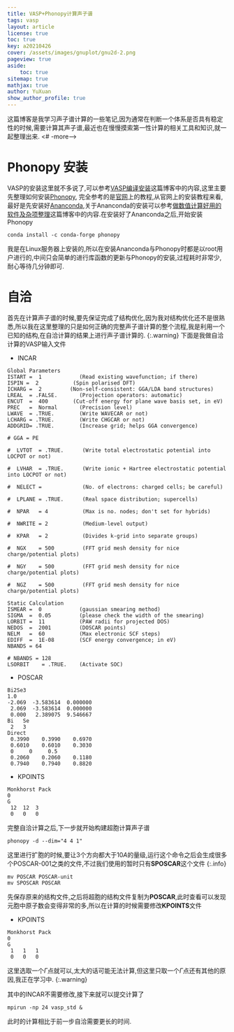 ```yaml
---
title: VASP+Phonopy计算声子谱
tags: vasp
layout: article
license: true
toc: true
key: a20210426
cover: /assets/images/gnuplot/gnu2d-2.png 
pageview: true
aside:
    toc: true
sitemap: true
mathjax: true
author: YuXuan
show_author_profile: true
---
```

这篇博客是我学习声子谱计算的一些笔记,因为通常在判断一个体系是否具有稳定性的时候,需要计算其声子谱,最近也在慢慢摸索第一性计算的相关工具和知识,就一起整理出来.
<# -more-->

#  Phonopy 安装
VASP的安装这里就不多说了,可以参考[VASP编译安装](https://yxli8023.github.io/2020/08/09/VASP-install.html)这篇博客中的内容,这里主要先整理如何安装[Phonopy](https://phonopy.github.io/phonopy/), 完全参考的是[官网](https://phonopy.github.io/phonopy/)上的教程,从官网上的安装教程来看,最好是先安装好[Ananconda](https://www.anaconda.com/),关于Ananconda的安装可以参考[做数值计算好用的软件及杂项整理](https://yxli8023.github.io/2020/09/16/introduction.html)这篇博客中的内容.在安装好了Ananconda之后,开始安装Phonopy
```shell
conda install -c conda-forge phonopy
```
我是在Linux服务器上安装的,所以在安装Ananconda与Phonopy时都是以root用户进行的,中间只会简单的进行库函数的更新与Phonopy的安装,过程耗时非常少,耐心等待几分钟即可.

#  自洽
首先在计算声子谱的时候,要先保证完成了结构优化,因为我对结构优化还不是很熟悉,所以我在这里整理的只是如何正确的完整声子谱计算的整个流程,我是利用一个已知的结构,在自洽计算的结果上进行声子谱计算的.
{:.warning}
下面是我做自洽计算的VASP输入文件
- INCAR

```shell
Global Parameters
ISTART =  1            (Read existing wavefunction; if there)
ISPIN =  2           (Spin polarised DFT)
ICHARG =  2         (Non-self-consistent: GGA/LDA band structures)
LREAL  = .FALSE.       (Projection operators: automatic)
ENCUT  =  400        (Cut-off energy for plane wave basis set, in eV)
PREC   =  Normal       (Precision level)
LWAVE  = .TRUE.        (Write WAVECAR or not)
LCHARG = .TRUE.        (Write CHGCAR or not)
ADDGRID= .TRUE.        (Increase grid; helps GGA convergence)

# GGA = PE

#  LVTOT  = .TRUE.      (Write total electrostatic potential into LOCPOT or not)

#  LVHAR  = .TRUE.      (Write ionic + Hartree electrostatic potential into LOCPOT or not)

#  NELECT =             (No. of electrons: charged cells; be careful)

#  LPLANE = .TRUE.      (Real space distribution; supercells)

#  NPAR   = 4           (Max is no. nodes; don't set for hybrids)

#  NWRITE = 2           (Medium-level output)

#  KPAR   = 2           (Divides k-grid into separate groups)

#  NGX    = 500         (FFT grid mesh density for nice charge/potential plots)

#  NGY    = 500         (FFT grid mesh density for nice charge/potential plots)

#  NGZ    = 500         (FFT grid mesh density for nice charge/potential plots)
 
Static Calculation
ISMEAR =  0            (gaussian smearing method)
SIGMA  =  0.05         (please check the width of the smearing)
LORBIT =  11           (PAW radii for projected DOS)
NEDOS  =  2001         (DOSCAR points)
NELM   =  60           (Max electronic SCF steps)
EDIFF  =  1E-08        (SCF energy convergence; in eV)
NBANDS = 64

# NBANDS = 128
LSORBIT    = .TRUE.    (Activate SOC)
```

- POSCAR
```shell
Bi2Se3
1.0
-2.069  -3.583614  0.000000
 2.069  -3.583614  0.000000
 0.000   2.389075  9.546667
Bi   Se
 2   3
Direct
 0.3990    0.3990    0.6970
 0.6010    0.6010    0.3030
 0     0     0.5
 0.2060    0.2060    0.1180
 0.7940    0.7940    0.8820             
```

- KPOINTS
```shell
Monkhorst Pack
0
G
 12  12  3
 0   0   0
```
完整自洽计算之后,下一步就开始构建超胞计算声子谱
```shell
phonopy -d --dim="4 4 1"
```
这里进行扩胞的时候,要让3个方向都大于$10A$的量级,运行这个命令之后会生成很多个POSCAR-001之类的文件,不过我们使用的暂时只有**SPOSCAR**这个文件
{:.info}

```shell
mv POSCAR POSCAR-unit
mv SPOSCAR POSCAR
```
先保存原来的结构文件,之后将超胞的结构文件复制为**POSCAR**,此时查看可以发现元胞中原子数会变得非常的多,所以在计算的时候需要修改**KPOINTS**文件
- KPOINTS
```shell
Monkhorst Pack
0
G
 1   1   1
 0   0   0
```
这里选取一个$\Gamma$点就可以,太大的话可能无法计算,但这里只取一个$\Gamma$点还有其他的原因,我正在学习中.
{:.warning}

其中的INCAR不需要修改,接下来就可以提交计算了
```shell
mpirun -np 24 vasp_std &
```
此时的计算相比于前一步自洽需要更长的时间.